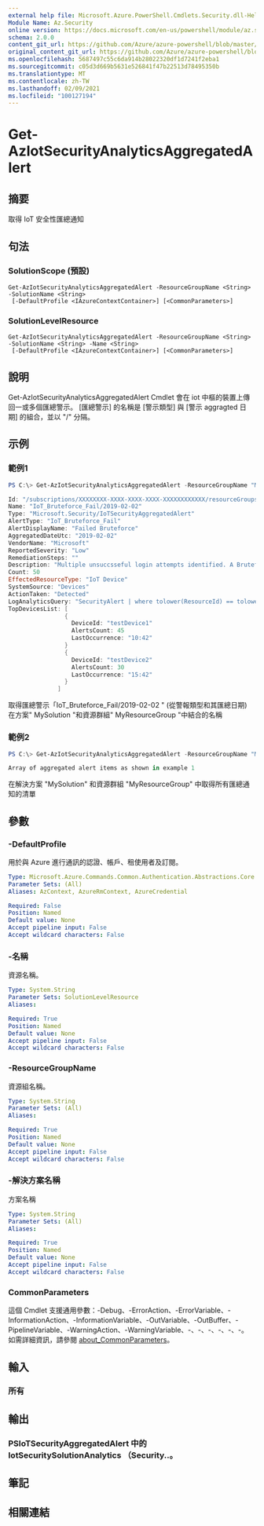 ```yaml
---
external help file: Microsoft.Azure.PowerShell.Cmdlets.Security.dll-Help.xml
Module Name: Az.Security
online version: https://docs.microsoft.com/en-us/powershell/module/az.security/Get-AzIotSecurityAnalyticsAggregatedAlert
schema: 2.0.0
content_git_url: https://github.com/Azure/azure-powershell/blob/master/src/Security/Security/help/Get-AzIotSecurityAnalyticsAggregatedAlert.md
original_content_git_url: https://github.com/Azure/azure-powershell/blob/master/src/Security/Security/help/Get-AzIotSecurityAnalyticsAggregatedAlert.md
ms.openlocfilehash: 5687497c55c6da914b28022320df1d7241f2eba1
ms.sourcegitcommit: c05d3d669b5631e526841f47b22513d78495350b
ms.translationtype: MT
ms.contentlocale: zh-TW
ms.lasthandoff: 02/09/2021
ms.locfileid: "100127194"
---
```

# Get-AzIotSecurityAnalyticsAggregatedAlert

## 摘要
取得 IoT 安全性匯總通知

## 句法

### SolutionScope (預設) 
```
Get-AzIotSecurityAnalyticsAggregatedAlert -ResourceGroupName <String> -SolutionName <String>
 [-DefaultProfile <IAzureContextContainer>] [<CommonParameters>]
```

### SolutionLevelResource
```
Get-AzIotSecurityAnalyticsAggregatedAlert -ResourceGroupName <String> -SolutionName <String> -Name <String>
 [-DefaultProfile <IAzureContextContainer>] [<CommonParameters>]
```

## 說明
Get-AzIotSecurityAnalyticsAggregatedAlert Cmdlet 會在 iot 中樞的裝置上傳回一或多個匯總警示。
[匯總警示] 的名稱是 [警示類型] 與 [警示 aggragted 日期] 的組合，並以 "/" 分隔。

## 示例

### 範例1
```powershell
PS C:\> Get-AzIotSecurityAnalyticsAggregatedAlert -ResourceGroupName "MyResourceGroup" -SolutionName "MySolution" -Name "IoT_Bruteforce_Fail/2019-02-02"

Id: "/subscriptions/XXXXXXXX-XXXX-XXXX-XXXX-XXXXXXXXXXXX/resourceGroups/MyResourceGroup/providers/Microsoft.Security/iotSecuritySolutions/MySolution/analyticsModels/default/aggregatedAlerts/IoT_Bruteforce_Fail/2019-02-02"
Name: "IoT_Bruteforce_Fail/2019-02-02"
Type: "Microsoft.Security/IoTSecurityAggregatedAlert"
AlertType: "IoT_Bruteforce_Fail"
AlertDisplayName: "Failed Bruteforce"
AggregatedDateUtc: "2019-02-02"
VendorName: "Microsoft"
ReportedSeverity: "Low"
RemediationSteps: ""
Description: "Multiple unsuccsseful login attempts identified. A Bruteforce attack on the device failed."
Count: 50
EffectedResourceType: "IoT Device"
SystemSource: "Devices"
ActionTaken: "Detected"
LogAnalyticsQuery: "SecurityAlert | where tolower(ResourceId) == tolower('/subscriptions/b77ec8a9-04ed-48d2-a87a-e5887b978ba6/resourceGroups/IoT-Solution-DemoEnv/providers/Microsoft.Devices/IotHubs/rtogm-hub') and tolower(AlertName) == tolower('Custom Alert - number of device to cloud messages in MQTT protocol is not in the allowed range') | extend DeviceId=parse_json(ExtendedProperties)['DeviceId'] | project DeviceId, TimeGenerated, DisplayName, AlertSeverity, Description, RemediationSteps, ExtendedProperties"
TopDevicesList: [
                {
                  DeviceId: "testDevice1"
                  AlertsCount: 45
                  LastOccurrence: "10:42"
                }
                {
                  DeviceId: "testDevice2"
                  AlertsCount: 30
                  LastOccurrence: "15:42"
                }
              ]
```

取得匯總警示「IoT_Bruteforce_Fail/2019-02-02 " (從警報類型和其匯總日期) 在方案" MySolution "和資源群組" MyResourceGroup "中結合的名稱

### 範例2
```powershell
PS C:\> Get-AzIotSecurityAnalyticsAggregatedAlert -ResourceGroupName "MyResourceGroup" -SolutionName "MySolution"

Array of aggregated alert items as shown in example 1
```

在解決方案 "MySolution" 和資源群組 "MyResourceGroup" 中取得所有匯總通知的清單

## 參數

### -DefaultProfile
用於與 Azure 進行通訊的認證、帳戶、租使用者及訂閱。

```yaml
Type: Microsoft.Azure.Commands.Common.Authentication.Abstractions.Core.IAzureContextContainer
Parameter Sets: (All)
Aliases: AzContext, AzureRmContext, AzureCredential

Required: False
Position: Named
Default value: None
Accept pipeline input: False
Accept wildcard characters: False
```

### -名稱
資源名稱。

```yaml
Type: System.String
Parameter Sets: SolutionLevelResource
Aliases:

Required: True
Position: Named
Default value: None
Accept pipeline input: False
Accept wildcard characters: False
```

### -ResourceGroupName
資源組名稱。

```yaml
Type: System.String
Parameter Sets: (All)
Aliases:

Required: True
Position: Named
Default value: None
Accept pipeline input: False
Accept wildcard characters: False
```

### -解決方案名稱
方案名稱

```yaml
Type: System.String
Parameter Sets: (All)
Aliases:

Required: True
Position: Named
Default value: None
Accept pipeline input: False
Accept wildcard characters: False
```

### CommonParameters
這個 Cmdlet 支援通用參數：-Debug、-ErrorAction、-ErrorVariable、-InformationAction、-InformationVariable、-OutVariable、-OutBuffer、-PipelineVariable、-WarningAction、-WarningVariable、-、-、-、-、-、-。 如需詳細資訊，請參閱 [about_CommonParameters](http://go.microsoft.com/fwlink/?LinkID=113216)。

## 輸入

### 所有

## 輸出

### PSIoTSecurityAggregatedAlert 中的 IotSecuritySolutionAnalytics （Security..。

## 筆記

## 相關連結
